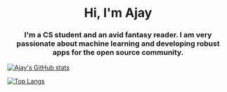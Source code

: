 <h1 align="center">Hi, I'm Ajay</h1>
<h3 align="center">I'm a CS student and an avid fantasy reader. I am very passionate about machine learning and developing robust apps for the open source community.</h3>

[![Ajay's GitHub stats](https://github-readme-stats.vercel.app/api?username=ajayfoo&count_private=true&show_icons=true&theme=tokyonight&hide_border=true)](https://github.com/anuraghazra/github-readme-stats)

[![Top Langs](https://github-readme-stats.vercel.app/api/top-langs/?username=ajayfoo&count_private=true&show_icons=true&theme=tokyonight&hide_border=true)](https://github.com/anuraghazra/github-readme-stats)
